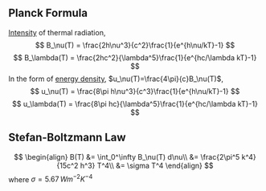 ## Planck Formula
[Intensity](Radiation.md) of thermal radiation,
$$
B_\nu(T) = \frac{2h\nu^3}{c^2}\frac{1}{e^{h\nu/kT}-1}
$$
$$
B_\lambda(T) = \frac{2hc^2}{\lambda^5}\frac{1}{e^{hc/\lambda kT}-1}
$$
In the form of [energy density](Radiation.md), $u_\nu(T)=\frac{4\pi}{c}B_\nu(T)$,
$$
u_\nu(T) = \frac{8\pi h\nu^3}{c^3}\frac{1}{e^{h\nu/kT}-1}
$$
$$
u_\lambda(T) = \frac{8\pi hc}{\lambda^5}\frac{1}{e^{hc/\lambda kT}-1}
$$

## Stefan-Boltzmann Law
$$
\begin{align}
B(T) &= \int_0^\infty B_\nu(T) d\nu\\
&= \frac{2\pi^5 k^4}{15c^2 h^3} T^4\\
&= \sigma T^4
\end{align}
$$
where $\sigma = 5.67\,Wm^{-2}K^{-4}$
